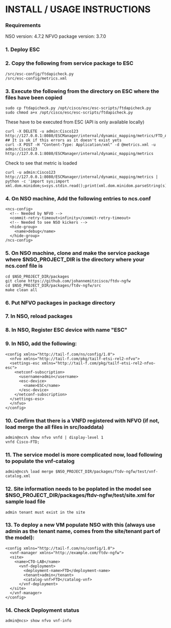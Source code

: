 # INSTALL / USAGE INSTRUCTIONS

### Requirements
NSO version: 4.7.2
NFVO package version: 3.7.0

### 1. Deploy ESC

### 2. Copy the following from service package to ESC
```
/src/esc-config/ftdapicheck.py
/src/esc-config/metrics.xml
```

### 3. Execute the following from the directory on ESC where the files have been copied
```
sudo cp ftdapicheck.py /opt/cisco/esc/esc-scripts/ftdapicheck.py
sudo chmod a+x /opt/cisco/esc/esc-scripts/ftdapicheck.py
```
These have to be executed from ESC (API is only available locally)
```
curl -X DELETE -u admin:Cisco123 http://127.0.0.1:8080/ESCManager/internal/dynamic_mapping/metrics/FTD_API_PING ## It is ok if this errors as it doesn't exist yets
curl -X POST -H "Content-Type: Application/xml" -d @metrics.xml -u admin:Cisco123 http://127.0.0.1:8080/ESCManager/internal/dynamic_mapping/metrics
```
Check to see that metric is loaded
```
curl -u admin:Cisco123 http://127.0.0.1:8080/ESCManager/internal/dynamic_mapping/metrics | python -c 'import sys;import xml.dom.minidom;s=sys.stdin.read();print(xml.dom.minidom.parseString(s).toprettyxml())'
```

### 4. On NSO machine, Add the following entries to ncs.conf
```
<ncs-config>
  <!-- Needed by NFVO -->
  <commit-retry-timeout>infinity</commit-retry-timeout>
  <!-- Needed to see NSO kickers -->
  <hide-group>
    <name>debug</name>
  </hide-group>
/ncs-config>
```
### 5. On NSO machine, clone and make the service package where $NSO_PROJECT_DIR is the directory where your ncs.conf file is
```
cd $NSO_PROJECT_DIR/packages
git clone https://github.com/johannemitzcisco/ftdv-ngfw
cd $NSO_PROJECT_DIR/packages/ftdv-ngfw/src
make clean all
```

### 6. Put NFVO packages in package directory

### 7. In NSO, reload packages

### 8. In NSO, Register ESC device with name "ESC"

### 9. In NSO, add the following:
```
<config xmlns="http://tail-f.com/ns/config/1.0">
  <nfvo xmlns="http://tail-f.com/pkg/tailf-etsi-rel2-nfvo">
  <settings-esc xmlns="http://tail-f.com/pkg/tailf-etsi-rel2-nfvo-esc">
    <netconf-subscription>
      <username>admin</username>
      <esc-device>
        <name>ESC</name>
      </esc-device>
    </netconf-subscription>
  </settings-esc>
  </nfvo>
</config>
```


### 10. Confirm that there is a VNFD registered with NFVO (if not, load merge the all files in src/loaddata)
```
admin@ncs% show nfvo vnfd | display-level 1
vnfd Cisco-FTD;
```
### 11. The service model is more complicated now, load following to populate the vnf-catalog
`admin@ncs% load merge $NSO_PROJECT_DIR/packages/ftdv-ngfw/test/vnf-catalog.xml`

### 12. Site information needs to be poplated in the model see $NSO_PROJECT_DIR/packages/ftdv-ngfw/test/site.xml for sample load file
`admin tenant must exist in the site`

### 13. To deploy a new VM populate NSO with this (always use admin as the tenant name, comes from the site/tenant part of the model):
```
<config xmlns="http://tail-f.com/ns/config/1.0">
  <vnf-manager xmlns="http://example.com/ftdv-ngfw">
  <site>
    <name>CTO-LAB</name>
      <vnf-deployment>
        <deployment-name>FTD</deployment-name>
        <tenant>admin</tenant>
        <catalog-vnf>FTD</catalog-vnf>
      </vnf-deployment>
  </site>
  </vnf-manager>
</config>
```
### 14. Check Deployment status
`admin@ncs> show nfvo vnf-info`






